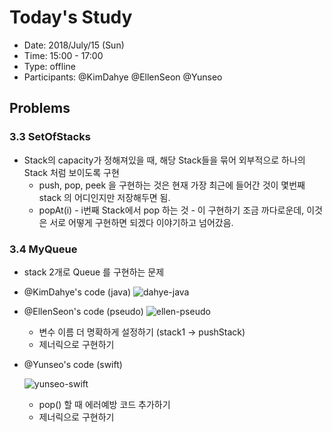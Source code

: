 # Today's Study
- Date: 2018/July/15 (Sun)
- Time: 15:00 - 17:00
- Type: offline
- Participants: @KimDahye @EllenSeon  @Yunseo

## Problems
### 3.3 SetOfStacks
- Stack의 capacity가 정해져있을 때, 해당 Stack들을 묶어 외부적으로 하나의 Stack 처럼 보이도록 구현
  - push, pop, peek 을 구현하는 것은 현재 가장 최근에 들어간 것이 몇번째 stack 의 어디인지만 저장해두면 됨.
  - popAt(i) - i번째 Stack에서 pop 하는 것 - 이 구현하기 조금 까다로운데, 이것은 서로 어떻게 구현하면 되겠다 이야기하고 넘어갔음.

### 3.4 MyQueue
- stack 2개로 Queue 를 구현하는 문제
- @KimDahye's code (java)
    ![dahye-java](https://user-images.githubusercontent.com/6873655/43033275-6af84f9c-8d02-11e8-9450-9ed58dfe42e9.jpeg) 
- @EllenSeon's code (pseudo)
    ![ellen-pseudo](https://user-images.githubusercontent.com/6873655/43033285-a0385076-8d02-11e8-8281-6dbb07ef52af.jpeg)
    - 변수 이름 더 명확하게 설정하기 (stack1 -> pushStack)
    - 제너릭으로 구현하기
- @Yunseo's code (swift)

   ![yunseo-swift](https://user-images.githubusercontent.com/6873655/43033280-9111a5de-8d02-11e8-9ad2-e9debea79aba.jpeg)
    - pop() 할 때 에러예방 코드 추가하기
    - 제너릭으로 구현하기
